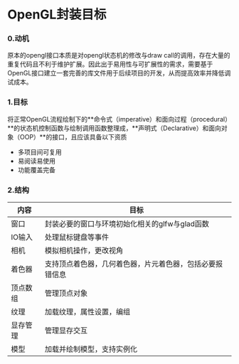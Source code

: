 # OpenGL封装目标

### 0.动机

原本的opengl接口本质是对opengl状态机的修改与draw call的调用，存在大量的重复代码且不利于维护扩展。因此出于易用性与可扩展性的需求，需要基于OpenGL接口建立一套完善的库文件用于后续项目的开发，从而提高效率并降低调试成本。

### 1.目标

将正常OpenGL流程绘制下的**命令式（imperative）和面向过程（procedural）**的状态机控制函数与绘制调用函数整理成，**声明式（Declarative）和面向对象（OOP）**的接口，且应该具备以下资质

- 多项目间可复用
- 易阅读易使用
- 功能覆盖完备

### 2.结构

| 内容     | 目标                                                     |
| -------- | -------------------------------------------------------- |
| 窗口     | 封装必要的窗口与环境初始化相关的glfw与glad函数           |
| IO输入   | 处理鼠标键盘等事件                                       |
| 相机     | 模拟相机操作，更改视角                                   |
| 着色器   | 支持顶点着色器，几何着色器，片元着色器，包括必要报错信息 |
| 顶点数组 | 管理顶点对象                                             |
| 纹理     | 加载纹理，属性设置，编组                                 |
| 显存管理 | 管理显存交互                                             |
| 模型     | 加载并绘制模型，支持实例化                               |

